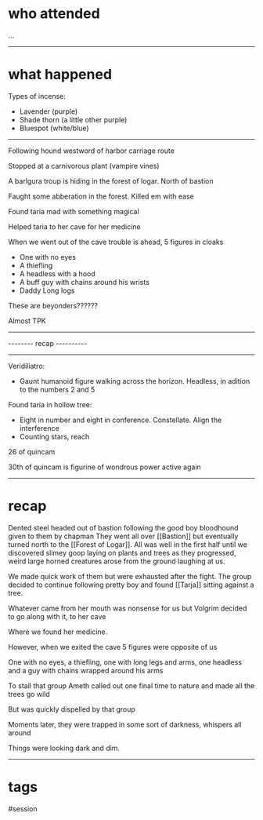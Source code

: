 # who attended

...

---
# what happened

Types of incense:

- Lavender (purple)
- Shade thorn (a little other purple)
- Bluespot (white/blue)

------------------

Following hound westword of harbor carriage route

Stopped at a carnivorous plant (vampire vines)

A barlgura troup is hiding in the forest of logar. North of bastion

Faught some abberation in the forest. Killed em with ease

Found taria mad with something magical

Helped taria to her cave for her medicine

When we went out of the cave trouble is ahead, 5 figures in cloaks

- One with no eyes
- A thiefling
- A headless with a hood
- A buff guy with chains around his wrists
- Daddy Long logs

These are beyonders??????

Almost TPK

------------------

-------- recap ----------



---------------------------

Veridiliatro:

- Gaunt humanoid figure walking across the horizon. Headless, in adition to the numbers 2 and 5

Found taria in hollow tree:

- Eight in number and eight in conference. Constellate. Align the interference
- Counting stars, reach

26 of quincam

30th of quincam is figurine of wondrous power active again

---
# recap

Dented steel headed out of bastion following the good boy bloodhound given to them by chapman They went all over [[Bastion]] but eventually turned north to the [[Forest of Logar]]. All was well in the first half until we discovered slimey goop laying on plants and trees as they progressed, weird large horned creatures arose from the ground laughing at us. 

We made quick work of them but were exhausted after the fight. The group decided to continue following pretty boy and found [[Tarja]] sitting against a tree.

Whatever came from her mouth was nonsense for us but Volgrim decided to go along with it, to her cave

Where we found her medicine.

However, when we exited the cave 5 figures were opposite of us

One with no eyes, a thiefling, one with long legs and arms, one headless and a guy with chains wrapped around his arms

To stall that group Ameth called out one final time to nature and made all the trees go wild

But was quickly dispelled by that group

Moments later, they were trapped in some sort of darkness, whispers all around

Things were looking dark and dim.

---
# tags

#session